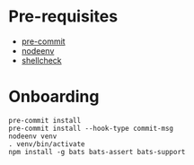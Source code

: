 # Pre-requisites

- [pre-commit](https://pre-commit.com/#install)
- [nodeenv](https://github.com/ekalinin/nodeenv#install)
- [shellcheck](https://github.com/koalaman/shellcheck#installing)


# Onboarding

```
pre-commit install
pre-commit install --hook-type commit-msg
nodeenv venv
. venv/bin/activate
npm install -g bats bats-assert bats-support
```
